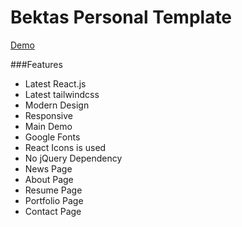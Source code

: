 # Bektas Personal Template


[Demo](https://emrebkts.github.io/bektas-personal-template "Demo")

###Features

- Latest React.js
- Latest tailwindcss
- Modern Design
- Responsive
- Main Demo
- Google Fonts
- React Icons is used
- No jQuery Dependency
- News Page
- About Page
- Resume Page
- Portfolio Page
- Contact Page
